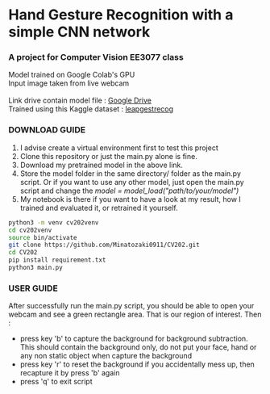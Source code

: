 # Hand Gesture Recognition with a simple CNN network
### A project for Computer Vision EE3077 class
Model trained on Google Colab's GPU <br>
Input image taken from live webcam <br>
<br>
Link drive contain model file : [Google Drive](https://drive.google.com/drive/folders/10rUQV73oLwi1XFerXkNZnDuQVz3XTg6f?usp=sharing) <br>
Trained using this Kaggle dataset : [leapgestrecog](https://www.kaggle.com/gti-upm/leapgestrecog)
### DOWNLOAD GUIDE
1. I advise create a virtual environment first to test this project 
2. Clone this repository or just the main.py alone is fine. 
3. Download my pretrained model in the above link. 
4. Store the model folder in the same directory/ folder as the main.py script. Or if you want to use any other model, just open the main.py script and change the *model = model_load("path/to/your/model")*
5. My notebook is there if you want to have a look at my result, how I trained and evaluated it, or retrained it yourself.
 ```bash
python3 -m venv cv202venv
cd cv202venv
source bin/activate
git clone https://github.com/Minatozaki0911/CV202.git
cd CV202
pip install requirement.txt
python3 main.py
```
### USER GUIDE
After successfully run the main.py script, you should be able to open your webcam and see a green rectangle area. That is our region of interest. Then : <br>
- press key 'b' to capture the background for background subtraction. This should contain the background only, do not put your face, hand or any non static object when capture the background
- press key 'r' to reset the background if you accidentally mess up, then recapture it by press 'b' again 
- press 'q' to exit script
